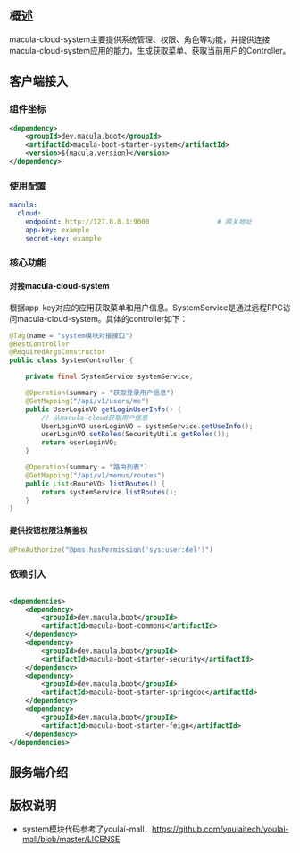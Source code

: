 ## 概述

macula-cloud-system主要提供系统管理、权限、角色等功能，并提供连接macula-cloud-system应用的能力，生成获取菜单、获取当前用户的Controller。

## 客户端接入

### 组件坐标

```xml
<dependency>
    <groupId>dev.macula.boot</groupId>
    <artifactId>macula-boot-starter-system</artifactId>
    <version>${macula.version}</version>
</dependency>
```

### 使用配置

```yaml
macula:
  cloud:
    endpoint: http://127.0.0.1:9000					# 网关地址
    app-key: example
    secret-key: example
```

### 核心功能

#### 对接macula-cloud-system

根据app-key对应的应用获取菜单和用户信息。SystemService是通过远程RPC访问macula-cloud-system。具体的controller如下：

```java
@Tag(name = "system模块对接接口")
@RestController
@RequiredArgsConstructor
public class SystemController {

    private final SystemService systemService;

    @Operation(summary = "获取登录用户信息")
    @GetMapping("/api/v1/users/me")
    public UserLoginVO getLoginUserInfo() {
        // 从macula-cloud获取用户信息
        UserLoginVO userLoginVO = systemService.getUseInfo();
        userLoginVO.setRoles(SecurityUtils.getRoles());
        return userLoginVO;
    }

    @Operation(summary = "路由列表")
    @GetMapping("/api/v1/menus/routes")
    public List<RouteVO> listRoutes() {
        return systemService.listRoutes();
    }
}
```

#### 提供按钮权限注解鉴权

```java
@PreAuthorize("@pms.hasPermission('sys:user:del')")
```

### 依赖引入

```xml

<dependencies>
    <dependency>
        <groupId>dev.macula.boot</groupId>
        <artifactId>macula-boot-commons</artifactId>
    </dependency>
    <dependency>
        <groupId>dev.macula.boot</groupId>
        <artifactId>macula-boot-starter-security</artifactId>
    </dependency>
    <dependency>
        <groupId>dev.macula.boot</groupId>
        <artifactId>macula-boot-starter-springdoc</artifactId>
    </dependency>
    <dependency>
        <groupId>dev.macula.boot</groupId>
        <artifactId>macula-boot-starter-feign</artifactId>
    </dependency>
</dependencies>
```

## 服务端介绍

## 版权说明

- system模块代码参考了youlai-mall，https://github.com/youlaitech/youlai-mall/blob/master/LICENSE